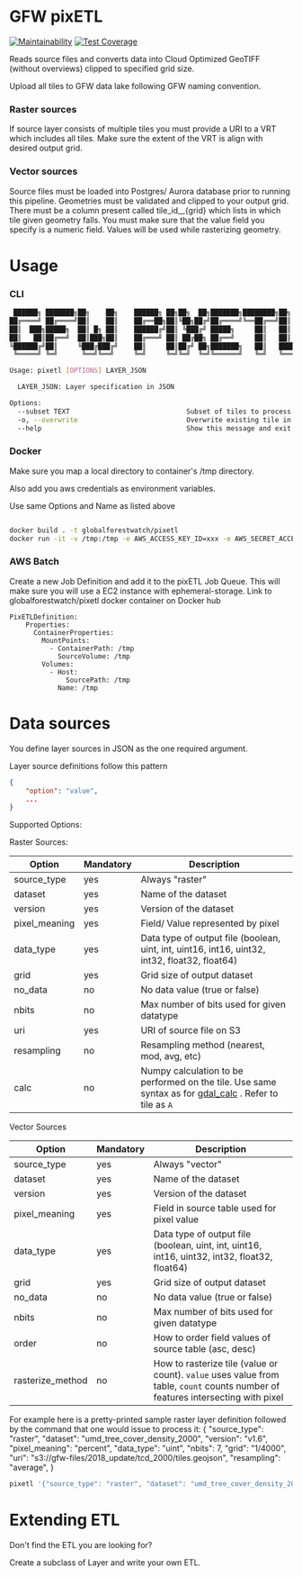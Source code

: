 # GFW pixETL

[![Maintainability](https://api.codeclimate.com/v1/badges/6eacebaf99305fb1bd1b/maintainability)](https://codeclimate.com/github/wri/gfw_pixetl/maintainability)
[![Test Coverage](https://api.codeclimate.com/v1/badges/6eacebaf99305fb1bd1b/test_coverage)](https://codeclimate.com/github/wri/gfw_pixetl/test_coverage)

Reads source files and converts data into Cloud Optimized GeoTIFF (without overviews) clipped to specified grid size.

Upload all tiles to GFW data lake following GFW naming convention.

### Raster sources
If source layer consists of multiple tiles you must provide a URI to a VRT which includes all tiles. Make sure the extent of the VRT is align with desired output grid.

### Vector sources
Source files must be loaded into Postgres/ Aurora database prior to running this pipeline. Geometries must be validated and clipped to your output grid. There must be a column present called tile_id__{grid} which lists in which tile given geometry falls. You must make sure that the value field you specify is a numeric field. Values will be used while rasterizing geometry.

# Usage

### CLI
```bash
 ██████╗ ███████╗██╗    ██╗    ██████╗ ██╗██╗  ██╗███████╗████████╗██╗
██╔════╝ ██╔════╝██║    ██║    ██╔══██╗██║╚██╗██╔╝██╔════╝╚══██╔══╝██║
██║  ███╗█████╗  ██║ █╗ ██║    ██████╔╝██║ ╚███╔╝ █████╗     ██║   ██║
██║   ██║██╔══╝  ██║███╗██║    ██╔═══╝ ██║ ██╔██╗ ██╔══╝     ██║   ██║
╚██████╔╝██║     ╚███╔███╔╝    ██║     ██║██╔╝ ██╗███████╗   ██║   ███████╗
 ╚═════╝ ╚═╝      ╚══╝╚══╝     ╚═╝     ╚═╝╚═╝  ╚═╝╚══════╝   ╚═╝   ╚══════╝

Usage: pixetl [OPTIONS] LAYER_JSON

  LAYER_JSON: Layer specification in JSON

Options:
  --subset TEXT                             Subset of tiles to process
  -o, --overwrite                           Overwrite existing tile in output location
  --help                                    Show this message and exit.
```

### Docker
Make sure you map a local directory to container's /tmp directory.

Also add you aws credentials as environment variables.

Use same Options and Name as listed above
```bash

docker build . -t globalforestwatch/pixetl
docker run -it -v /tmp:/tmp -e AWS_ACCESS_KEY_ID=xxx -e AWS_SECRET_ACCESS_KEY=xxx globalforestwatch/pixetl [OPTIONS] NAME  # pragma: allowlist secret

```

### AWS Batch

Create a new Job Definition and add it to the pixETL Job Queue. This will make sure you will use a EC2 instance with ephemeral-storage.
Link to globalforestwatch/pixetl docker container on Docker hub

```
PixETLDefinition:
    Properties:
      ContainerProperties:
        MountPoints:
          - ContainerPath: /tmp
            SourceVolume: /tmp
        Volumes:
          - Host:
              SourcePath: /tmp
            Name: /tmp

```

# Data sources
You define layer sources in JSON as the one required argument.

Layer source definitions follow this pattern

```json
{
    "option": "value",
    ...
}
```

Supported Options:

Raster Sources:

| Option        | Mandatory | Description |
|---------------|-----------|-------------|
| source_type   | yes       | Always "raster"
| dataset       | yes       | Name of the dataset
| version       | yes       | Version of the dataset
| pixel_meaning | yes       | Field/ Value represented by pixel |
| data_type     | yes       | Data type of output file (boolean, uint, int, uint16, int16, uint32, int32, float32, float64) |
| grid          | yes       | Grid size of output dataset
| no_data       | no        | No data value (true or false)|
| nbits         | no        | Max number of bits used for given datatype |
| uri           | yes       | URI of source file on S3 |
| resampling    | no        | Resampling method (nearest, mod, avg, etc) |
| calc          | no        | Numpy calculation to be performed on the tile. Use same syntax as for [gdal_calc](https://gdal.org/programs/gdal_calc.html) . Refer to tile as `A` |

Vector Sources

| Option           | Mandatory | Description |
|------------------|-----------|-------------|
| source_type      | yes       | Always "vector"
| dataset          | yes       | Name of the dataset
| version          | yes       | Version of the dataset
| pixel_meaning    | yes       | Field in source table used for pixel value |
| data_type        | yes       | Data type of output file (boolean, uint, int, uint16, int16, uint32, int32, float32, float64) |
| grid             | yes       | Grid size of output dataset
| no_data          | no        | No data value (true or false)|
| nbits            | no        | Max number of bits used for given datatype |
| order            | no        | How to order field values of source table (asc, desc) |
| rasterize_method | no        | How to rasterize tile (value or count). `value` uses value from table, `count` counts number of features intersecting with pixel |

For example here is a pretty-printed sample raster layer definition followed
by the command that one would issue to process it:
{
     "source_type": "raster",
     "dataset": "umd_tree_cover_density_2000",
     "version": "v1.6",
     "pixel_meaning": "percent",
     "data_type": "uint",
     "nbits": 7,
     "grid": "1/4000",
     "uri": "s3://gfw-files/2018_update/tcd_2000/tiles.geojson",
     "resampling": "average",
 }

```bash
pixetl '{"source_type": "raster", "dataset": "umd_tree_cover_density_2000", "version": "v1.6", "pixel_meaning": "percent", "data_type": "uint", "nbits": 7, "grid": "1/4000", "uri": "s3://gfw-files/2018_update/tcd_2000/tiles.geojson", "resampling": "average"}'
```

# Extending ETL

Don't find the ETL you are looking for?

Create a subclass of Layer and write your own ETL.
